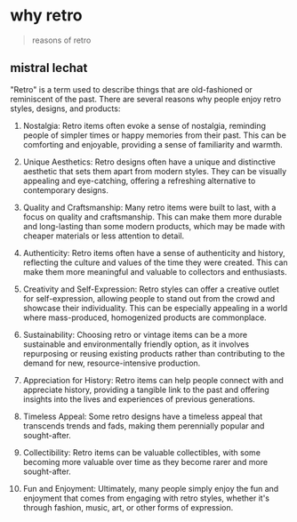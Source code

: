# why retro

> reasons of retro

## mistral lechat

"Retro" is a term used to describe things that are old-fashioned or reminiscent of the past. There are several reasons why people enjoy retro styles, designs, and products:

1. Nostalgia: Retro items often evoke a sense of nostalgia, reminding people of simpler times or happy memories from their past. This can be comforting and enjoyable, providing a sense of familiarity and warmth.

2. Unique Aesthetics: Retro designs often have a unique and distinctive aesthetic that sets them apart from modern styles. They can be visually appealing and eye-catching, offering a refreshing alternative to contemporary designs.

3. Quality and Craftsmanship: Many retro items were built to last, with a focus on quality and craftsmanship. This can make them more durable and long-lasting than some modern products, which may be made with cheaper materials or less attention to detail.

4. Authenticity: Retro items often have a sense of authenticity and history, reflecting the culture and values of the time they were created. This can make them more meaningful and valuable to collectors and enthusiasts.

5. Creativity and Self-Expression: Retro styles can offer a creative outlet for self-expression, allowing people to stand out from the crowd and showcase their individuality. This can be especially appealing in a world where mass-produced, homogenized products are commonplace.

6. Sustainability: Choosing retro or vintage items can be a more sustainable and environmentally friendly option, as it involves repurposing or reusing existing products rather than contributing to the demand for new, resource-intensive production.

7. Appreciation for History: Retro items can help people connect with and appreciate history, providing a tangible link to the past and offering insights into the lives and experiences of previous generations.

8. Timeless Appeal: Some retro designs have a timeless appeal that transcends trends and fads, making them perennially popular and sought-after.

9. Collectibility: Retro items can be valuable collectibles, with some becoming more valuable over time as they become rarer and more sought-after.

10. Fun and Enjoyment: Ultimately, many people simply enjoy the fun and enjoyment that comes from engaging with retro styles, whether it's through fashion, music, art, or other forms of expression.
